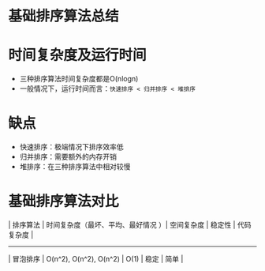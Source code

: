 # 基础排序算法总结

# 时间复杂度及运行时间
* 三种排序算法时间复杂度都是O(nlogn)
* 一般情况下，运行时间而言：`快速排序 < 归并排序 < 堆排序`

# 缺点
* 快速排序：极端情况下排序效率低
* 归并排序：需要额外的内存开销
* 堆排序：在三种排序算法中相对较慢

# 基础排序算法对比
| 排序算法   | 时间复杂度（最坏、平均、最好情况 ）| 空间复杂度 | 稳定性 | 代码复杂度  |
 --------      ---------------------------   ---------  -----  ---------
| 冒泡排序   | O(n^2), O(n^2), O(n^2)        | O(1)     | 稳定   | 简单      |  
 